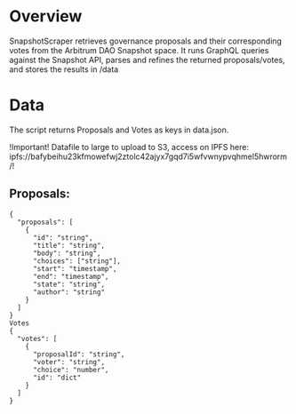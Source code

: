 # Overview
SnapshotScraper retrieves governance proposals and their corresponding votes from the Arbitrum DAO Snapshot space. It runs GraphQL queries against the Snapshot API, parses and refines the returned proposals/votes, and stores the results in /data

# Data
The script returns Proposals and Votes as keys in data.json.

!Important!
Datafile to large to upload to S3, access on IPFS here: ipfs://bafybeihu23kfmowefwj2ztolc42ajyx7gqd7i5wfvwnypvqhmel5hwrorm/!

## Proposals:

```
{
  "proposals": [
    {
      "id": "string",
      "title": "string",
      "body": "string",
      "choices": ["string"],
      "start": "timestamp",
      "end": "timestamp",
      "state": "string",
      "author": "string"
    }
  ]
}
Votes
{
  "votes": [
    {
      "proposalId": "string",
      "voter": "string",
      "choice": "number",
      "id": "dict"
    }
  ]
}
```

